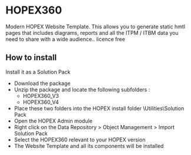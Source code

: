 

# HOPEX360

Modern HOPEX Website Template. This allows you to generate static hmtl pages that includes diagrams, reports and all the ITPM / ITBM data you need to share with a wide audience.. licence free

## How to install
Install it as a Solution Pack
- Download the package
- Unzip the package and locate the following subfolders :
  - HOPEX360_V3
  - HOPEX360_V4
- Place these two folders into the HOPEX install folder <HOPEX Installation folder>\Utilities\Solution Pack
- Open the HOPEX Admin module
- Right click on the Data Repository > Object Management > Import Solution Pack
- Select the HOPEX360 relevant to your HOPEX version
- The Website Template and all its components will be installed
